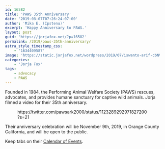 ```yaml
---
id: 16582
title: 'PAWS 35th Anniversary'
date: '2019-08-07T07:26:24-07:00'
author: 'Mika E. (Ipstenu)'
excerpt: 'Happy Anniversary to PAWS.'
layout: post
guid: 'https://jorjafox.net/?p=16582'
permalink: /2019/paws-35th-anniversary/
astra_style_timestamp_css:
    - '1634409587'
image: 'https://static.jorjafox.net/wordpress/2019/07/iswanto-arif-cbNVRnlntZ8-unsplash.jpg'
categories:
    - 'Jorja Fox'
tags:
    - advocacy
    - PAWS
---
```


Founded in 1984, the Performing Animal Welfare Society (PAWS) rescues, advocates, and provides humane sanctuary for captive wild animals. Jorja filmed a video for their 35th anniversary.

<figure class="wp-block-embed-twitter wp-block-embed is-type-rich is-provider-twitter"><div class="wp-block-embed__wrapper">
https://twitter.com/pawsark2000/status/1123289292971827200?s=21
</div></figure>

Their anniversary celebration will be November 9th, 2019, in Orange County California, and will be open to the public.

Keep tabs on their <a href="http://www.pawsweb.org/calendar_of_events.html">Calendar of Events</a>.

